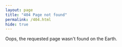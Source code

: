 ```yaml
---
layout: page
title: "404 Page not found"
permalink: /404.html
hide: true
---
```


Oops, the requested page wasn't found on the Earth.
